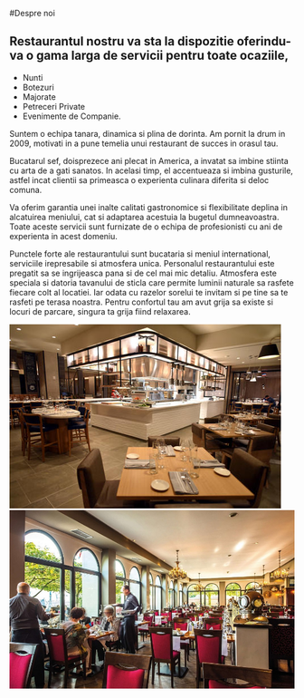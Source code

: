 #Despre noi

## Restaurantul nostru va sta la dispozitie oferindu-va o gama larga de servicii pentru toate ocaziile, 
- Nunti
- Botezuri
- Majorate
- Petreceri Private
- Evenimente de Companie.

Suntem o echipa tanara, dinamica si plina de dorinta. 
Am pornit la drum in 2009, motivati in a pune temelia unui restaurant de succes in orasul tau.

Bucatarul sef, doisprezece ani plecat in America, a invatat sa imbine stiinta cu arta de a gati sanatos. In acelasi timp, el accentueaza si imbina gusturile, astfel incat clientii sa primeasca o experienta culinara diferita si deloc comuna.

Va oferim garantia unei inalte calitati gastronomice si flexibilitate deplina in alcatuirea meniului, cat si adaptarea acestuia la bugetul dumneavoastra. 
Toate aceste servicii sunt furnizate de o echipa de profesionisti cu ani de experienta in acest domeniu.

Punctele forte ale restaurantului sunt bucataria si meniul international, serviciile irepresabile si atmosfera unica.
Personalul restaurantului este pregatit sa se ingrijeasca pana si de cel mai mic detaliu. Atmosfera este speciala si datoria tavanului de sticla care permite luminii naturale sa rasfete fiecare colt al locatiei. Iar odata cu razelor sorelui te invitam si pe tine sa te rasfeti pe terasa noastra. Pentru confortul tau am avut grija sa existe si locuri de parcare, singura ta grija fiind relaxarea.

![Inside1](inside1.jpg)
![Inside2](inside2.jpg)